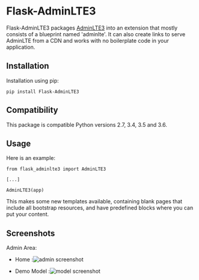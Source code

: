 # Flask-AdminLTE3


Flask-AdminLTE3 packages [AdminLTE3](https://adminlte.io/themes/dev/AdminLTE/index.html) into an extension that mostly consists
of a blueprint named 'adminlte'. It can also create links to serve AdminLTE
from a CDN and works with no boilerplate code in your application.

## Installation

Installation using pip:

    pip install Flask-AdminLTE3
    

## Compatibility

This package is compatible Python versions 2.7, 3.4, 3.5 and 3.6.

## Usage

Here is an example:

    from flask_adminlte3 import AdminLTE3
    
    [...]
    
    AdminLTE3(app)

This makes some new templates available, containing blank pages that include all
bootstrap resources, and have predefined blocks where you can put your content.
    

## Screenshots

Admin Area:
    
* Home :![admin screenshot](https://raw.githubusercontent.com/shijl0925/Flask-AdminLTE3/master/screenshots/home.png)

* Demo Model :![model screenshot](https://raw.githubusercontent.com/shijl0925/Flask-AdminLTE3/master/screenshots/demo-home.png)
